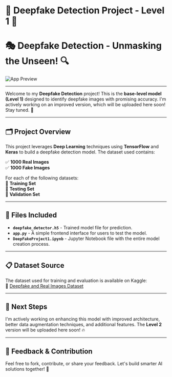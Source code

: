 # 🚨 Deepfake Detection Project - Level 1 🚨

# 🎭 Deepfake Detection - Unmasking the Unseen! 🔍

![App Preview]("https://github.com/user-attachments/assets/bf6f9ac0-357f-4302-a91b-63c92cb05740")

<hr>

Welcome to my **Deepfake Detection** project! This is the **base-level model (Level 1)** designed to identify deepfake images with promising accuracy. I'm actively working on an improved version, which will be uploaded here soon! Stay tuned. 🚀

---

## 🗂️ Project Overview
This project leverages **Deep Learning** techniques using **TensorFlow** and **Keras** to build a deepfake detection model. The dataset used contains:

✅ **1000 Real Images**  
✅ **1000 Fake Images**  

For each of the following datasets:  
🔹 **Training Set**  
🔹 **Testing Set**  
🔹 **Validation Set**  

---

## 📂 Files Included
- **`deepfake_detector.h5`** - Trained model file for prediction.  
- **`app.py`** - A simple frontend interface for users to test the model.  
- **`DeepFakeProject1.ipynb`** - Jupyter Notebook file with the entire model creation process.

---

## 📋 Dataset Source
The dataset used for training and evaluation is available on Kaggle:  
🔗 [Deepfake and Real Images Dataset](https://www.kaggle.com/datasets/manjilkarki/deepfake-and-real-images)

---

## 🚧 Next Steps
I'm actively working on enhancing this model with improved architecture, better data augmentation techniques, and additional features. The **Level 2** version will be uploaded here soon! 🔥

---

## 💬 Feedback & Contribution
Feel free to fork, contribute, or share your feedback. Let's build smarter AI solutions together! 🤖

